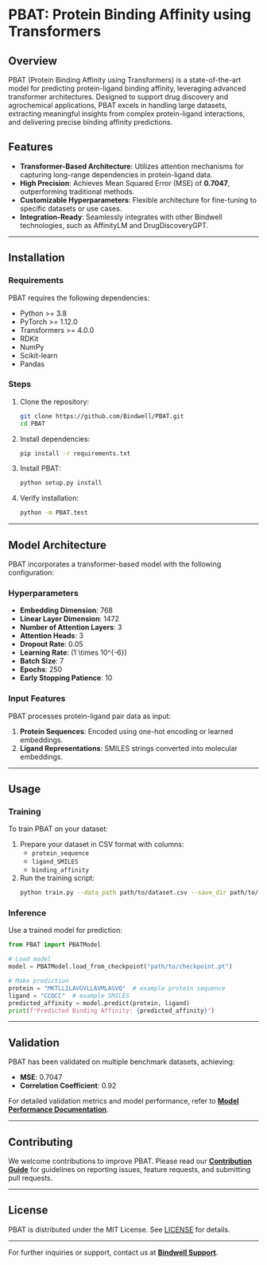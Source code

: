 # **PBAT: Protein Binding Affinity using Transformers**

## Overview
PBAT (Protein Binding Affinity using Transformers) is a state-of-the-art model for predicting protein-ligand binding affinity, leveraging advanced transformer architectures. Designed to support drug discovery and agrochemical applications, PBAT excels in handling large datasets, extracting meaningful insights from complex protein-ligand interactions, and delivering precise binding affinity predictions.

## Features
- **Transformer-Based Architecture**: Utilizes attention mechanisms for capturing long-range dependencies in protein-ligand data.
- **High Precision**: Achieves Mean Squared Error (MSE) of **0.7047**, outperforming traditional methods.
- **Customizable Hyperparameters**: Flexible architecture for fine-tuning to specific datasets or use cases.
- **Integration-Ready**: Seamlessly integrates with other Bindwell technologies, such as AffinityLM and DrugDiscoveryGPT.

---

## **Installation**

### Requirements
PBAT requires the following dependencies:
- Python >= 3.8
- PyTorch >= 1.12.0
- Transformers >= 4.0.0
- RDKit
- NumPy
- Scikit-learn
- Pandas

### Steps
1. Clone the repository:
   ```bash
   git clone https://github.com/Bindwell/PBAT.git
   cd PBAT
   ```

2. Install dependencies:
   ```bash
   pip install -r requirements.txt
   ```

3. Install PBAT:
   ```bash
   python setup.py install
   ```

4. Verify installation:
   ```bash
   python -m PBAT.test
   ```

---

## **Model Architecture**

PBAT incorporates a transformer-based model with the following configuration:

### **Hyperparameters**
- **Embedding Dimension**: 768
- **Linear Layer Dimension**: 1472
- **Number of Attention Layers**: 3
- **Attention Heads**: 3
- **Dropout Rate**: 0.05
- **Learning Rate**: \(1 \times 10^{-6}\)
- **Batch Size**: 7
- **Epochs**: 250
- **Early Stopping Patience**: 10

### **Input Features**
PBAT processes protein-ligand pair data as input:
1. **Protein Sequences**: Encoded using one-hot encoding or learned embeddings.
2. **Ligand Representations**: SMILES strings converted into molecular embeddings.

---

## **Usage**

### **Training**
To train PBAT on your dataset:
1. Prepare your dataset in CSV format with columns:
   - `protein_sequence`
   - `ligand_SMILES`
   - `binding_affinity`
2. Run the training script:
   ```bash
   python train.py --data_path path/to/dataset.csv --save_dir path/to/save_model
   ```

### **Inference**
Use a trained model for prediction:
```python
from PBAT import PBATModel

# Load model
model = PBATModel.load_from_checkpoint("path/to/checkpoint.pt")

# Make prediction
protein = "MKTLLILAVGVLLAVMLASVQ"  # example protein sequence
ligand = "CCOCC"  # example SMILES
predicted_affinity = model.predict(protein, ligand)
print(f"Predicted Binding Affinity: {predicted_affinity}")
```

---

## **Validation**

PBAT has been validated on multiple benchmark datasets, achieving:
- **MSE**: 0.7047
- **Correlation Coefficient**: 0.92

For detailed validation metrics and model performance, refer to [**Model Performance Documentation**](docs/Validation.md).

---

## **Contributing**
We welcome contributions to improve PBAT. Please read our [**Contribution Guide**](docs/CONTRIBUTING.md) for guidelines on reporting issues, feature requests, and submitting pull requests.

---

## **License**
PBAT is distributed under the MIT License. See [LICENSE](LICENSE) for details.

---

For further inquiries or support, contact us at [**Bindwell Support**](mailto:support@bindwell.ai).
